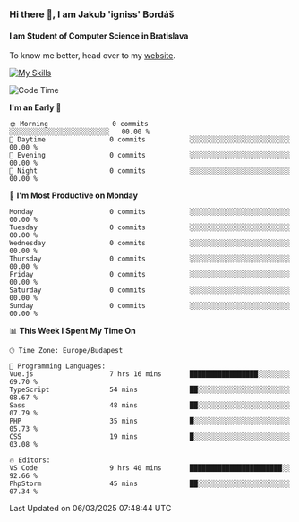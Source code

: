 ### Hi there 👋, I am Jakub 'igniss' Bordáš

#### I am Student of Computer Science in Bratislava
To know me better, head over to my [website](https://bordas.sk).

[![My Skills](https://skillicons.dev/icons?i=js,typescript,html,css,figma,svelte,vue,next,postgresql,nest,express,nodejs)](https://bordas.sk)


<!--START_SECTION:waka-->
![Code Time](http://img.shields.io/badge/Code%20Time-1%2C699%20hrs%207%20mins-blue)

**I'm an Early 🐤** 

```text
🌞 Morning                0 commits           ░░░░░░░░░░░░░░░░░░░░░░░░░   00.00 % 
🌆 Daytime                0 commits           ░░░░░░░░░░░░░░░░░░░░░░░░░   00.00 % 
🌃 Evening                0 commits           ░░░░░░░░░░░░░░░░░░░░░░░░░   00.00 % 
🌙 Night                  0 commits           ░░░░░░░░░░░░░░░░░░░░░░░░░   00.00 % 
```
📅 **I'm Most Productive on Monday** 

```text
Monday                   0 commits           ░░░░░░░░░░░░░░░░░░░░░░░░░   00.00 % 
Tuesday                  0 commits           ░░░░░░░░░░░░░░░░░░░░░░░░░   00.00 % 
Wednesday                0 commits           ░░░░░░░░░░░░░░░░░░░░░░░░░   00.00 % 
Thursday                 0 commits           ░░░░░░░░░░░░░░░░░░░░░░░░░   00.00 % 
Friday                   0 commits           ░░░░░░░░░░░░░░░░░░░░░░░░░   00.00 % 
Saturday                 0 commits           ░░░░░░░░░░░░░░░░░░░░░░░░░   00.00 % 
Sunday                   0 commits           ░░░░░░░░░░░░░░░░░░░░░░░░░   00.00 % 
```


📊 **This Week I Spent My Time On** 

```text
🕑︎ Time Zone: Europe/Budapest

💬 Programming Languages: 
Vue.js                   7 hrs 16 mins       █████████████████░░░░░░░░   69.70 % 
TypeScript               54 mins             ██░░░░░░░░░░░░░░░░░░░░░░░   08.67 % 
Sass                     48 mins             ██░░░░░░░░░░░░░░░░░░░░░░░   07.79 % 
PHP                      35 mins             █░░░░░░░░░░░░░░░░░░░░░░░░   05.73 % 
CSS                      19 mins             █░░░░░░░░░░░░░░░░░░░░░░░░   03.08 % 

🔥 Editors: 
VS Code                  9 hrs 40 mins       ███████████████████████░░   92.66 % 
PhpStorm                 45 mins             ██░░░░░░░░░░░░░░░░░░░░░░░   07.34 % 
```


 Last Updated on 06/03/2025 07:48:44 UTC
<!--END_SECTION:waka-->
